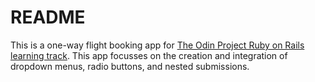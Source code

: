 # README
This is a one-way flight booking app for [The Odin Project Ruby on Rails learning track](https://www.theodinproject.com/lessons/ruby-on-rails-flight-booker).  This app focusses on the creation and integration of dropdown menus, radio buttons, and nested submissions.